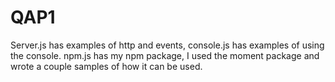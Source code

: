 # QAP1
Server.js has examples of http and events, console.js has examples of using the console. npm.js has my npm package,
I used the moment package and wrote a couple samples of how it can be used.
